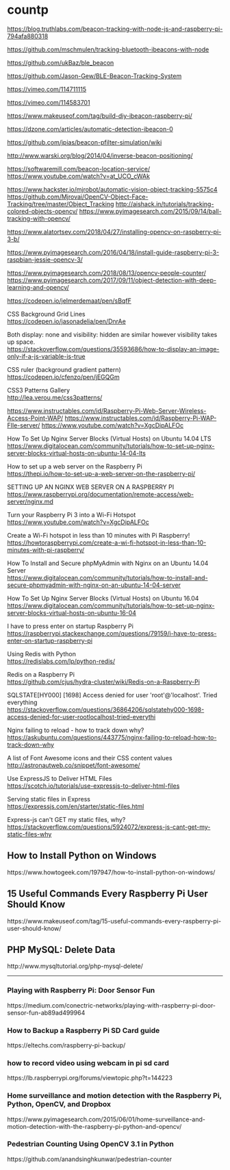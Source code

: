 # countp

https://blog.truthlabs.com/beacon-tracking-with-node-js-and-raspberry-pi-794afa880318

https://github.com/mschmulen/tracking-bluetooth-ibeacons-with-node

https://github.com/ukBaz/ble_beacon

https://github.com/Jason-Gew/BLE-Beacon-Tracking-System

https://vimeo.com/114711115

https://vimeo.com/114583701


https://www.makeuseof.com/tag/build-diy-ibeacon-raspberry-pi/

https://dzone.com/articles/automatic-detection-ibeacon-0


https://github.com/jpias/beacon-pfilter-simulation/wiki

http://www.warski.org/blog/2014/04/inverse-beacon-positioning/

https://softwaremill.com/beacon-location-service/
https://www.youtube.com/watch?v=at_UCO_cWAk



https://www.hackster.io/mjrobot/automatic-vision-object-tracking-5575c4
https://github.com/Mjrovai/OpenCV-Object-Face-Tracking/tree/master/Object_Tracking
http://aishack.in/tutorials/tracking-colored-objects-opencv/
https://www.pyimagesearch.com/2015/09/14/ball-tracking-with-opencv/



https://www.alatortsev.com/2018/04/27/installing-opencv-on-raspberry-pi-3-b/

https://www.pyimagesearch.com/2016/04/18/install-guide-raspberry-pi-3-raspbian-jessie-opencv-3/





https://www.pyimagesearch.com/2018/08/13/opencv-people-counter/
https://www.pyimagesearch.com/2017/09/11/object-detection-with-deep-learning-and-opencv/

https://codepen.io/jelmerdemaat/pen/sBqfF

CSS Background Grid Lines</br>
https://codepen.io/jasonadelia/pen/DnrAe

Both display: none and visibility: hidden are similar however visibility takes up space.</br>
https://stackoverflow.com/questions/35593686/how-to-display-an-image-only-if-a-js-variable-is-true

CSS ruler (background gradient pattern)</br>
https://codepen.io/cfenzo/pen/jEGQGm

CSS3 Patterns Gallery</br>
http://lea.verou.me/css3patterns/

https://www.instructables.com/id/Raspberry-Pi-Web-Server-Wireless-Access-Point-WAP/
https://www.instructables.com/id/Raspberry-Pi-WAP-FIle-server/
https://www.youtube.com/watch?v=XgcDipALFOc

How To Set Up Nginx Server Blocks (Virtual Hosts) on Ubuntu 14.04 LTS</br>
https://www.digitalocean.com/community/tutorials/how-to-set-up-nginx-server-blocks-virtual-hosts-on-ubuntu-14-04-lts</br>

How to set up a web server on the Raspberry Pi</br>
https://thepi.io/how-to-set-up-a-web-server-on-the-raspberry-pi/

SETTING UP AN NGINX WEB SERVER ON A RASPBERRY PI</br>
https://www.raspberrypi.org/documentation/remote-access/web-server/nginx.md

Turn your Raspberry Pi 3 into a Wi-Fi Hotspot</br>
https://www.youtube.com/watch?v=XgcDipALFOc

Create a Wi-Fi hotspot in less than 10 minutes with Pi Raspberry!</br>
https://howtoraspberrypi.com/create-a-wi-fi-hotspot-in-less-than-10-minutes-with-pi-raspberry/</br>

How To Install and Secure phpMyAdmin with Nginx on an Ubuntu 14.04 Server</br>
https://www.digitalocean.com/community/tutorials/how-to-install-and-secure-phpmyadmin-with-nginx-on-an-ubuntu-14-04-server</br>

How To Set Up Nginx Server Blocks (Virtual Hosts) on Ubuntu 16.04</br>
https://www.digitalocean.com/community/tutorials/how-to-set-up-nginx-server-blocks-virtual-hosts-on-ubuntu-16-04</br>

I have to press enter on startup Raspberry Pi</br>
https://raspberrypi.stackexchange.com/questions/79159/i-have-to-press-enter-on-startup-raspberry-pi</br>

Using Redis with Python</br>
https://redislabs.com/lp/python-redis/</br>

Redis on a Raspberry Pi</br>
https://github.com/cjus/hydra-cluster/wiki/Redis-on-a-Raspberry-Pi</br>

SQLSTATE[HY000] [1698] Access denied for user 'root'@'localhost'. Tried everything</br>
https://stackoverflow.com/questions/36864206/sqlstatehy000-1698-access-denied-for-user-rootlocalhost-tried-everythi</br>

Nginx failing to reload - how to track down why?</br>
https://askubuntu.com/questions/443775/nginx-failing-to-reload-how-to-track-down-why</br>


A list of Font Awesome icons and their CSS content values</br>
http://astronautweb.co/snippet/font-awesome/

Use ExpressJS to Deliver HTML Files</br>
https://scotch.io/tutorials/use-expressjs-to-deliver-html-files

Serving static files in Express</br>
https://expressjs.com/en/starter/static-files.html

Express-js can't GET my static files, why?</br>
https://stackoverflow.com/questions/5924072/express-js-cant-get-my-static-files-why</br>

<h2>How to Install Python on Windows</h2>
https://www.howtogeek.com/197947/how-to-install-python-on-windows/</br>

<h2>15 Useful Commands Every Raspberry Pi User Should Know</h2>
https://www.makeuseof.com/tag/15-useful-commands-every-raspberry-pi-user-should-know/</br>

<h2>PHP MySQL: Delete Data</h2>
http://www.mysqltutorial.org/php-mysql-delete/</br>
<hr>

<h3>Playing with Raspberry Pi: Door Sensor Fun</h3>
https://medium.com/conectric-networks/playing-with-raspberry-pi-door-sensor-fun-ab89ad499964</br>

<h3>How to Backup a Raspberry Pi SD Card guide</h3>
https://eltechs.com/raspberry-pi-backup/</br>

<h3>how to record video using webcam in pi sd card</h3>
https://lb.raspberrypi.org/forums/viewtopic.php?t=144223</br>

<h3>Home surveillance and motion detection with the Raspberry Pi, Python, OpenCV, and Dropbox</h3>
https://www.pyimagesearch.com/2015/06/01/home-surveillance-and-motion-detection-with-the-raspberry-pi-python-and-opencv/</br>

<h3>Pedestrian Counting Using OpenCV 3.1 in Python</h3>
https://github.com/anandsinghkunwar/pedestrian-counter</br>




